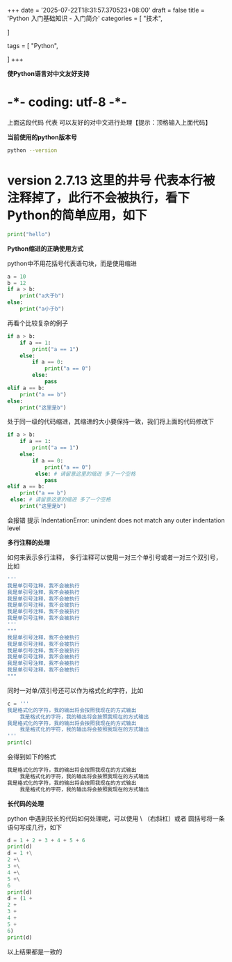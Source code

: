 +++
date = '2025-07-22T18:31:57.370523+08:00'
draft = false
title = 'Python 入门基础知识 - 入门简介'
categories = [
    "技术",

]

tags = [
    "Python",

]
+++

**使Python语言对中文友好支持**

# -\*- coding: utf-8 -\*-

上面这段代码 代表 可以友好的对中文进行处理【提示：顶格输入上面代码】

**当前使用的python版本号**

```bash
python --version
```

# version 2.7.13 这里的井号 代表本行被注释掉了，此行不会被执行，看下Python的简单应用，如下

```py
print("hello")
```

**Python缩进的正确使用方式**

python中不用花括号代表语句块，而是使用缩进

```python
a = 10
b = 12
if a > b:
	print("a大于b")
else:
	print("a小于b")
```

再看个比较复杂的例子

```py
if a > b:
	if a == 1:
		print("a == 1")
	else:
		if a == 0:
			print("a == 0")
		else:
			pass
elif a == b:
	print("a == b")
else:
	print("这里是b")
```

处于同一级的代码缩进，其缩进的大小要保持一致，我们将上面的代码修改下

```py
if a > b:
	if a == 1:
		print("a == 1")
	else:
		if a == 0:
			print("a == 0")
		 else: # 请留意这里的缩进 多了一个空格
			pass
elif a == b:
	print("a == b")
 else: # 请留意这里的缩进 多了一个空格
	print("这里是b")
```

会报错 提示 IndentationError: unindent does not match any outer indentation level

**多行注释的处理**

如何来表示多行注释， 多行注释可以使用一对三个单引号或者一对三个双引号，比如

```bash
'''
我是单引号注释，我不会被执行
我是单引号注释，我不会被执行
我是单引号注释，我不会被执行
我是单引号注释，我不会被执行
我是单引号注释，我不会被执行
我是单引号注释，我不会被执行
'''
"""
我是单引号注释，我不会被执行
我是单引号注释，我不会被执行
我是单引号注释，我不会被执行
我是单引号注释，我不会被执行
我是单引号注释，我不会被执行
我是单引号注释，我不会被执行
"""
```

同时一对单/双引号还可以作为格式化的字符，比如

```py
c = '''
我是格式化的字符，我的输出将会按照我现在的方式输出
	我是格式化的字符，我的输出将会按照我现在的方式输出
我是格式化的字符，我的输出将会按照我现在的方式输出
	我是格式化的字符，我的输出将会按照我现在的方式输出
'''
print(c)
```

会得到如下的格式

```bash
我是格式化的字符，我的输出将会按照我现在的方式输出
	我是格式化的字符，我的输出将会按照我现在的方式输出
我是格式化的字符，我的输出将会按照我现在的方式输出
	我是格式化的字符，我的输出将会按照我现在的方式输出

```

**长代码的处理**

python 中遇到较长的代码如何处理呢，可以使用 \ （右斜杠）或者 圆括号将一条语句写成几行，如下

```py
d = 1 + 2 + 3 + 4 + 5 + 6
print(d)
d = 1 +\
2 +\
3 +\
4 +\
5 +\
6
print(d)
d = (1 +
2 +
3 +
4 +
5 +
6)
print(d)
```

以上结果都是一致的
